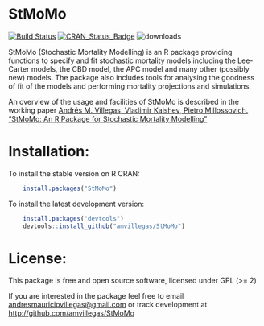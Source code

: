<!-- README.md is generated from README.Rmd. Please edit that file -->
StMoMo
======

[![Build Status](https://travis-ci.org/amvillegas/StMoMo.svg?branch=master)](https://travis-ci.org/amvillegas/StMoMo) [![CRAN\_Status\_Badge](https://www.r-pkg.org/badges/version/StMoMo)](https://cran.r-project.org/package=StMoMo) ![downloads](https://cranlogs.r-pkg.org/badges/grand-total/StMoMo)

StMoMo (Stochastic Mortality Modelling) is an R package providing functions to specify and fit stochastic mortality models including the Lee-Carter models, the CBD model, the APC model and many other (possibly new) models. The package also includes tools for analysing the goodness of fit of the models and performing mortality projections and simulations.

An overview of the usage and facilities of StMoMo is described in the working paper [Andrés M. Villegas, Vladimir Kaishev, Pietro Millossovich. “StMoMo: An R Package for Stochastic Mortality Modelling”](https://github.com/amvillegas/StMoMo/blob/master/inst/doc/StMoMoVignette.pdf)

Installation:
=============

To install the stable version on R CRAN:

``` r
    install.packages("StMoMo")
```

To install the latest development version:

``` r
    install.packages("devtools")
    devtools::install_github("amvillegas/StMoMo")
```

License:
========

This package is free and open source software, licensed under GPL (&gt;= 2)

If you are interested in the package feel free to email <andresmauriciovillegas@gmail.com> or track development at <http://github.com/amvillegas/StMoMo>
